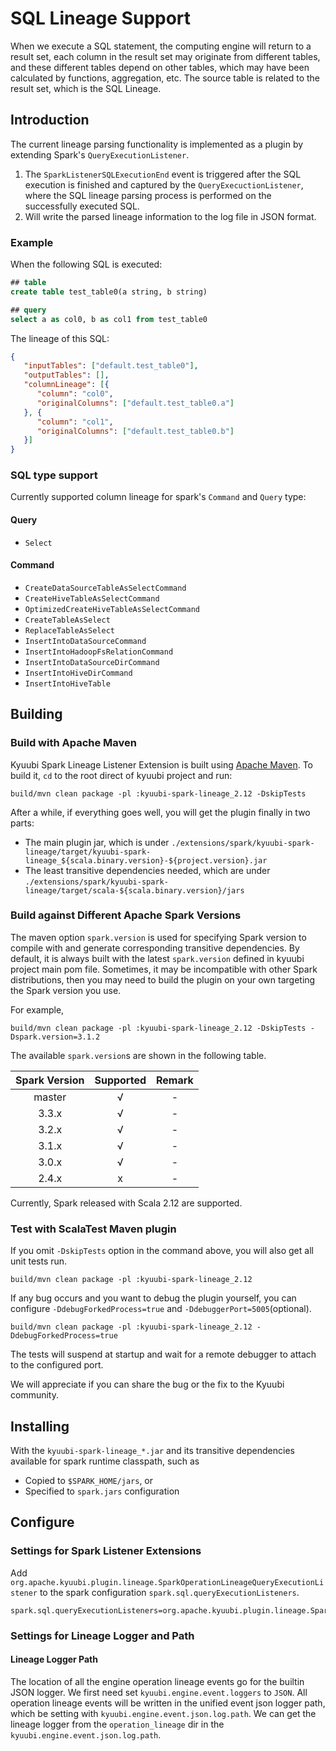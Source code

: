 <!--
 - Licensed to the Apache Software Foundation (ASF) under one or more
 - contributor license agreements.  See the NOTICE file distributed with
 - this work for additional information regarding copyright ownership.
 - The ASF licenses this file to You under the Apache License, Version 2.0
 - (the "License"); you may not use this file except in compliance with
 - the License.  You may obtain a copy of the License at
 -
 -   http://www.apache.org/licenses/LICENSE-2.0
 -
 - Unless required by applicable law or agreed to in writing, software
 - distributed under the License is distributed on an "AS IS" BASIS,
 - WITHOUT WARRANTIES OR CONDITIONS OF ANY KIND, either express or implied.
 - See the License for the specific language governing permissions and
 - limitations under the License.
 -->

# SQL Lineage Support

When we execute a SQL statement, the computing engine will return to a result set,
each column in the result set may originate from different tables, and these different
tables depend on other tables, which may have been calculated by functions, aggregation, etc.
The source table is related to the result set, which is the SQL Lineage.

## Introduction

The current lineage parsing functionality is implemented as a plugin by extending Spark's `QueryExecutionListener`.
1. The `SparkListenerSQLExecutionEnd` event is triggered after the SQL execution is finished and captured by the `QueryExecuctionListener`, 
   where the SQL lineage parsing process is performed on the successfully executed SQL.
2. Will write the parsed lineage information to the log file in JSON format.

### Example

When the following SQL is executed:
```sql
## table
create table test_table0(a string, b string)

## query
select a as col0, b as col1 from test_table0
```
The lineage of this SQL:
```json
{
   "inputTables": ["default.test_table0"],
   "outputTables": [],
   "columnLineage": [{
      "column": "col0",
      "originalColumns": ["default.test_table0.a"]
   }, {
      "column": "col1",
      "originalColumns": ["default.test_table0.b"]
   }]
}
```

### SQL type support

Currently supported column lineage for spark's `Command` and `Query` type:

#### Query
- `Select`

#### Command
- `CreateDataSourceTableAsSelectCommand`
- `CreateHiveTableAsSelectCommand`
- `OptimizedCreateHiveTableAsSelectCommand`
- `CreateTableAsSelect`
- `ReplaceTableAsSelect`
- `InsertIntoDataSourceCommand`
- `InsertIntoHadoopFsRelationCommand`
- `InsertIntoDataSourceDirCommand`
- `InsertIntoHiveDirCommand`
- `InsertIntoHiveTable`


## Building

### Build with Apache Maven

Kyuubi Spark Lineage Listener Extension is built using [Apache Maven](http://maven.apache.org).
To build it, `cd` to the root direct of kyuubi project and run:

```shell
build/mvn clean package -pl :kyuubi-spark-lineage_2.12 -DskipTests
```

After a while, if everything goes well, you will get the plugin finally in two parts:

- The main plugin jar, which is under `./extensions/spark/kyuubi-spark-lineage/target/kyuubi-spark-lineage_${scala.binary.version}-${project.version}.jar`
- The least transitive dependencies needed, which are under `./extensions/spark/kyuubi-spark-lineage/target/scala-${scala.binary.version}/jars`

### Build against Different Apache Spark Versions

The maven option `spark.version` is used for specifying Spark version to compile with and generate corresponding transitive dependencies.
By default, it is always built with the latest `spark.version` defined in kyuubi project main pom file.
Sometimes, it may be incompatible with other Spark distributions, then you may need to build the plugin on your own targeting the Spark version you use.

For example,

```shell
build/mvn clean package -pl :kyuubi-spark-lineage_2.12 -DskipTests -Dspark.version=3.1.2
```

The available `spark.version`s are shown in the following table.

|   Spark Version   |  Supported  |                                                              Remark                                                              |
|:-----------------:|:-----------:|:--------------------------------------------------------------------------------------------------------------------------------:|
|      master       |      √      |                                                                -                                                                 |
|       3.3.x       |      √      |                                                                -                                                                 |
|       3.2.x       |      √      |                                                                -                                                                 |
|       3.1.x       |      √      |                                                                -                                                                 |
|       3.0.x       |      √      |                                                                -                                                                 |
|       2.4.x       |      x      |                                                                -                                                                 |

Currently, Spark released with Scala 2.12 are supported.


### Test with ScalaTest Maven plugin
If you omit `-DskipTests` option in the command above, you will also get all unit tests run.

```shell
build/mvn clean package -pl :kyuubi-spark-lineage_2.12
```

If any bug occurs and you want to debug the plugin yourself, you can configure `-DdebugForkedProcess=true` and `-DdebuggerPort=5005`(optional).

```shell
build/mvn clean package -pl :kyuubi-spark-lineage_2.12 -DdebugForkedProcess=true
```

The tests will suspend at startup and wait for a remote debugger to attach to the configured port.

We will appreciate if you can share the bug or the fix to the Kyuubi community.



## Installing

With the `kyuubi-spark-lineage_*.jar` and its transitive dependencies available for spark runtime classpath, such as
- Copied to `$SPARK_HOME/jars`, or
- Specified to `spark.jars` configuration

## Configure

### Settings for Spark Listener Extensions

Add `org.apache.kyuubi.plugin.lineage.SparkOperationLineageQueryExecutionListener` to the spark configuration `spark.sql.queryExecutionListeners`.

```properties
spark.sql.queryExecutionListeners=org.apache.kyuubi.plugin.lineage.SparkOperationLineageQueryExecutionListener
```

### Settings for Lineage Logger and Path

#### Lineage Logger Path
The location of all the engine operation lineage events go for the builtin JSON logger.
We first need set `kyuubi.engine.event.loggers` to `JSON`.
All operation lineage events will be written in the unified event json logger path, which be setting with 
`kyuubi.engine.event.json.log.path`. We can get the lineage logger from the `operation_lineage` dir in the
`kyuubi.engine.event.json.log.path`.




